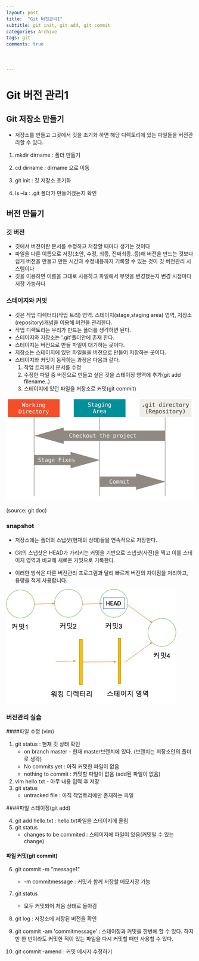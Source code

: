 ```yaml
---
layout: post
title:  "Git 버전관리1"
subtitle: git init, git add, git commit
categories: Archive
tags: git
comments: true



---
```




# Git 버전 관리1



## Git 저장소 만들기

- 저장소를 만들고 그곳에서 깃을 초기화 하면 해당 디렉토리에 있는 파일들을 버전관리할 수 있다.

1. mkdir dirname : 폴더 만들기

2. cd dirname : dirname 으로 이동

3. git init : 깃 저장소 초기화

4. ls –la : .git 폴더가 만들어졌는지 확인



## 버전 만들기

### 깃 버전

- 깃에서 버전이란 문서를 수정하고 저장할 때마다 생기는 것이다
- 파일을 다른 이름으로 저장(초안, 수정, 최종, 진짜최종..등)해 버전을 만드는 것보다 쉽게 버전을 만들고 만든 시간과 수정내용까지 기록할 수 있는 것이 깃 버전관리 시스템이다
- 깃을 이용하면 이름을 그대로 사용하고 파일에서 무엇을 변경했는지 변경 시점마다 저장 가능하다



### 스테이지와 커밋 

- 깃은 작업 디렉터리(작업 트리) 영역. 스테이지(stage,staging area) 영역, 저장소(repository)개념을 이용해 버전을 관리한다.
- 작업 디렉토리는 우리가 만드는 폴더를 생각하면 된다.
- 스테이지와 저장소는 '.git'폴더안에 존재 한다.
- 스테이지는 버전으로 만들 파일이 대기하는 곳이다.
- 저장소는 스테이지에 있던 파일들을 버전으로 만들어 저장하는 곳이다.
- 스테이지와 커밋이 동작하는 과정은 다음과 같다.
  1. 작업 트리에서 문서를 수정
  2. 수정한 파일 중 버전으로 만들고 싶은 것을 스테이징 영역에 추가(git add filename..)
  3. 스테이지에 있던 파일을 저장소로 커밋(git commit)



![areas](/assets/img/post_img/areas.png)

(source: git doc)



### snapshot

- 저장소에는 폴더의 스냅샷(현재의 상태)들을 연속적으로 저장한다.

- Git의 스냅샷은 HEAD가 가리키는 커밋을 기반으로 스냅샷(사진)을 찍고 이를 스테이지 영역과 비교해 새로운 커밋으로 기록한다.

- 이러한 방식은 다른 버전관리 프로그램과 달리 빠르게 버전의 차이점을 처리하고, 용량을 적게 사용합니다.

![snapshow](/assets/img/post_img/snapshow.png)





### 버전관리 실습

####파일 수정 (vim)

1. git status : 현재 깃 상태 확인
   - on branch master - 현재 master브랜치에 있다. (브랜치는 저장소안의 폴더로 생각)
   - No commits yet : 아직 커밋한 파일이 없음
   - nothing to commit : 커밋할 파일이 없음 (add된 파일이 없음)
2. vim hello.txt - 아무 내용 입력 후 저장
3. git status 
   - untracked file : 아직 작업트리에만 존재하는 파일

####파일 스테이징(git add)

4. git add hello.txt : hello.txt파일을 스테이지에 올림
5. git status
   - changes to be commited : 스테이지에 파일이 있음(커밋될 수 있는 change)

#### 파일 커밋(git commit)

6. git commit -m "message1" 

   - -m commitmessage : 커밋과 함께 저장할 메모저장 가능

7. git status

   - 모두 커밋되어 처음 상태로 돌아감

8. git log : 저장소에 저장된 버전을 확인

9. git commit -am 'commitmessage' : 스테이징과 커밋을 한번에 할 수 있다. 하지만 한 번이라도 커밋한 적이 있는 파일을 다시 커밋할 때만 사용할 수 있다.

10. git commit -amend : 커밋 메시지 수정하기

    

    



